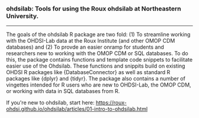 
<br/>

### ohdsilab: Tools for using the Roux ohdsilab at Northeastern University.

<hr/>
<!-- badges: start -->
<!-- badges: end -->

The goals of the ohdsilab R package are two fold: (1) To streamline working with
the OHDSI-Lab data at the Roux Institute (and other OMOP CDM databases) and (2)
To provde an easier onramp for students and researchers new to working with the OMOP CDM or SQL 
databases. To do this, the package contains functions and template code snippets to facilitate easier use
of the Ohdsilab. These functions and snippits build on existing OHDSI R packages like
{DatabaseConnector} as well as standard R packages like {dplyr} and {tidyr}. The package also contains
a number of vingettes intended for R users who are new to OHDSI-Lab, the OMOP CDM, or working with 
data in SQL databases from R. 

If you're new to ohdsilab, start here: https://roux-ohdsi.github.io/ohdsilab/articles/01-intro-to-ohdsilab.html



